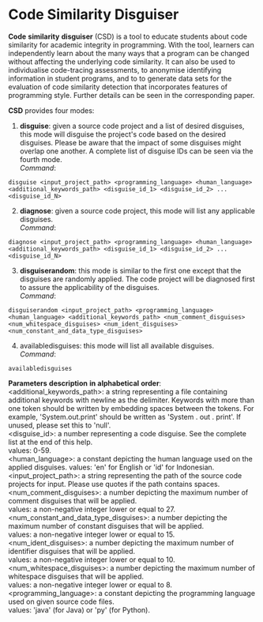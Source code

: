 # Code Similarity Disguiser

**Code** **similarity** **disguiser** \(CSD\) is a tool to educate students about code similarity for academic integrity in programming. With the tool, learners can independently learn about the many ways that a program can be changed without affecting the underlying code similarity. It can also be used to individualise code-tracing assessments, to anonymise identifying information in student programs, and to to generate data sets for the evaluation of code similarity detection that incorporates features of programming style. Further details can be seen in the corresponding paper.  

**CSD** provides four modes:  
1. **disguise**: given a source code project and a list of desired disguises, this mode will disguise the project's code based on the desired disguises. Please be aware that the
  impact of some disguises might overlap one another. A complete list of disguise IDs can be seen via the fourth mode.  
  *Command*: 
  ```
  disguise <input_project_path> <programming_language> <human_language> <additional_keywords_path> <disguise_id_1> <disguise_id_2> ... <disguise_id_N>  
  ```  
2. **diagnose**: given a source code project, this mode will list any applicable disguises.  
  *Command*: 
  ```
  diagnose <input_project_path> <programming_language> <human_language> <additional_keywords_path> <disguise_id_1> <disguise_id_2> ... <disguise_id_N>  
  ```  
3. **disguiserandom**: this mode is similar to the first one except that the disguises are randomly applied. The code project will be diagnosed first to assure the applicability
  of the disguises.  
  *Command*: 
  ```
  disguiserandom <input_project_path> <programming_language> <human_language> <additional_keywords_path> <num_comment_disguises> <num_whitespace_disguises> <num_ident_disguises> <num_constant_and_data_type_disguises>  
  ```  
4. availabledisguises: this mode will list all available disguises.  
  *Command*: 
  ```
  availabledisguises  
  ```  

**Parameters** **description** **in** **alphabetical** **order**: 
  <additional_keywords_path>: a string representing a file containing additional keywords with newline as the delimiter. Keywords with more than one token should be written by embedding spaces between the tokens. For example, 'System.out.print' should be written as \'System . out . print\'. If unused, please set this to \'null\'.  
  <disguise_id>: a number representing a code disguise. See the complete list at the end of this help.  
      values: 0-59.  
  <human_language>: a constant depicting the human language used on the applied disguises.
    values: 'en' for English or 'id' for Indonesian.  
  <input_project_path>: a string representing the path of the source code projects for input. Please use quotes if the path contains spaces.  
  <num_comment_disguises>: a number depicting the maximum number of comment disguises that will be applied.  
    values: a non-negative integer lower or equal to 27.  
  <num_constant_and_data_type_disguises>: a number depicting the maximum number of constant disguises that will be applied.  
    values: a non-negative integer lower or equal to 15.  
  <num_ident_disguises>: a number depicting the maximum number of identifier disguises that will be applied.  
    values: a non-negative integer lower or equal to 10.  
  <num_whitespace_disguises>: a number depicting the maximum number of whitespace disguises that will be applied.  
    values: a non-negative integer lower or equal to 8.  
  <programming_language>: a constant depicting the programming language used on given source code files.  
    values: 'java' (for Java) or 'py' (for Python).  
